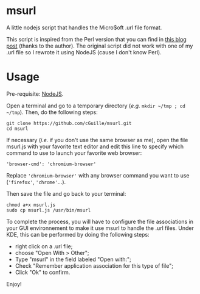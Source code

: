 msurl
=====

A little nodejs script that handles the Micro$oft .url file format.

This script is inspired from the Perl version that you can find in [this blog post](http://ubuntugenius.wordpress.com/2009/12/09/how-to-open-url-internet-explorer-shortcuts-in-ubuntu-using-firefox/) (thanks to the author).
The original script did not work with one of my .url file so I rewrote it using NodeJS (cause I don't know Perl).

Usage
=====

Pre-requisite: [NodeJS](http://nodejs.org/).

Open a terminal and go to a temporary directory (*e.g.* `mkdir ~/tmp ; cd ~/tmp`). Then, do the following steps:

    git clone https://github.com/cGuille/msurl.git
    cd msurl

If necessary (*i.e.* if you don't use the same browser as me), open the file msurl.js with your favorite text editor and edit this line to specify which command to use to launch your favorite web browser:

`'browser-cmd': 'chromium-browser'`

Replace `'chromium-browser'` with any browser command you want to use (`'firefox'`, `'chrome'`…).

Then save the file and go back to your terminal:

    chmod a+x msurl.js
    sudo cp msurl.js /usr/bin/msurl

To complete the process, you will have to configure the file associations in your GUI environnement to make it use msurl to handle the .url files.
Under KDE, this can be performed by doing the following steps:
  - right click on a .url file;
  - choose "Open With > Other";
  - Type "msurl" in the field labeled "Open with:";
  - Check "Remember application association for this type of file";
  - Click "Ok" to confirm.

Enjoy!

